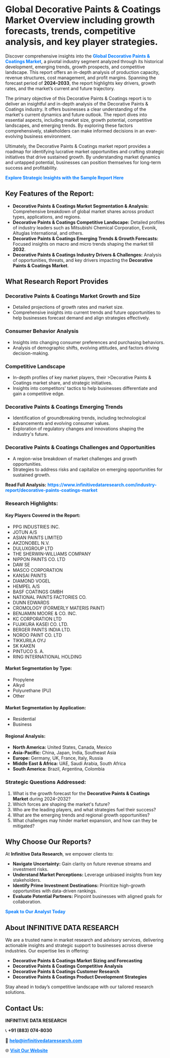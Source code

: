 <h1>Global Decorative Paints & Coatings Market Overview including growth forecasts, trends, competitive analysis, and key player strategies.</h1>
<p>
Discover comprehensive insights into the 
<a href="https://www.infinitivedataresearch.com/industry-report/decorative-paints-coatings-market" rel="dofollow" style="color: #007BFF; text-decoration: none;"><strong>Global Decorative Paints & Coatings Market</strong></a>, a pivotal industry segment analyzed through its historical development, emerging trends, growth prospects, and competitive landscape. This report offers an in-depth analysis of production capacity, revenue structures, cost management, and profit margins. Spanning the forecast period of <strong>2024–2033</strong>, the report highlights key drivers, growth rates, and the market’s current and future trajectory.
</p>
<p>
The primary objective of this Decorative Paints & Coatings report is to deliver an insightful and in-depth analysis of the Decorative Paints & Coatings industry. It offers businesses a clear understanding of the market's current dynamics and future outlook. The report dives into essential aspects, including market size, growth potential, competitive landscapes, and emerging trends. By exploring these factors comprehensively, stakeholders can make informed decisions in an ever-evolving business environment.
</p>
<p>
Ultimately, the Decorative Paints & Coatings market report provides a roadmap for identifying lucrative market opportunities and crafting strategic initiatives that drive sustained growth. By understanding market dynamics and untapped potential, businesses can position themselves for long-term success and profitability.
</p>
<p>
<a href="https://www.infinitivedataresearch.com/request-sample/reportId=106143" style="color: #007BFF; text-decoration: none;"><strong>Explore Strategic Insights with the Sample Report Here</strong></a>
</p>

<h2>Key Features of the Report:</h2>
<ul>
<li><strong>Decorative Paints & Coatings Market Segmentation & Analysis:</strong> Comprehensive breakdown of global market shares across product types, applications, and regions.</li>
<li><strong>Decorative Paints & Coatings Competitive Landscape:</strong> Detailed profiles of industry leaders such as Mitsubishi Chemical Corporation, Evonik, Altuglas International, and others.</li>
<li><strong>Decorative Paints & Coatings Emerging Trends & Growth Forecasts:</strong> Focused insights on macro and micro trends shaping the market till <strong>2032</strong>.</li>
<li><strong>Decorative Paints & Coatings Industry Drivers & Challenges:</strong> Analysis of opportunities, threats, and key drivers impacting the <strong>Decorative Paints & Coatings Market</strong>.</li>
</ul>

<h2>What Research Report Provides</h2>
<h3>Decorative Paints & Coatings Market Growth and Size</h3>
<ul>
<li>Detailed projections of growth rates and market size.</li>
<li>Comprehensive insights into current trends and future opportunities to help businesses forecast demand and align strategies effectively.</li>
</ul>

<h3>Consumer Behavior Analysis</h3>
<ul>
<li>Insights into changing consumer preferences and purchasing behaviors.</li>
<li>Analysis of demographic shifts, evolving attitudes, and factors driving decision-making.</li>
</ul>

<h3>Competitive Landscape</h3>
<ul>
<li>In-depth profiles of key market players, their >Decorative Paints & Coatings market share, and strategic initiatives.</li>
<li>Insights into competitors' tactics to help businesses differentiate and gain a competitive edge.</li>
</ul>

<h3>Decorative Paints & Coatings Emerging Trends</h3>
<ul>
<li>Identification of groundbreaking trends, including technological advancements and evolving consumer values.</li>
<li>Exploration of regulatory changes and innovations shaping the industry's future.</li>
</ul>

<h3>Decorative Paints & Coatings Challenges and Opportunities</h3>
<ul>
<li>A region-wise breakdown of market challenges and growth opportunities.</li>
<li>Strategies to address risks and capitalize on emerging opportunities for sustained growth.</li>
</ul>
<p><strong>Read Full Analysis:</strong> <a href="https://www.infinitivedataresearch.com/industry-report/decorative-paints-coatings-market" rel="dofollow" style="color: #007BFF; text-decoration: none;"><strong>https://www.infinitivedataresearch.com/industry-report/decorative-paints-coatings-market</strong></a></p>
<h3>Research Highlights:</h3>
<h4>Key Players Covered in the Report:</h4>
<ul><li>PPG INDUSTRIES INC.</li><li>JOTUN A/S</li><li>ASIAN PAINTS LIMITED</li><li>AKZONOBEL N.V.</li><li>DULUXGROUP LTD</li><li>THE SHERWIN-WILLIAMS COMPANY</li><li>NIPPON PAINTS CO. LTD</li><li>DAW SE</li><li>MASCO CORPORATION</li><li>KANSAI PAINTS</li><li>DIAMOND VOGEL</li><li>HEMPEL A/S</li><li>BASF COATINGS GMBH</li><li>NATIONAL PAINTS FACTORIES CO.</li><li>DUNN EDWARDS</li><li>CROMOLOGY (FORMERLY MATERIS PAINT)</li><li>BENJAMIN MOORE &amp; CO. INC.</li><li>KC CORPORATION LTD</li><li>FUJIKURA KASEI CO. LTD.</li><li>BERGER PAINTS INDIA LTD.</li><li>NOROO PAINT CO. LTD</li><li>TIKKURILA OYJ</li><li>SK KAKEN</li><li>PINTUCO S. A.</li><li>RING INTERNATIONAL HOLDING</li></ul>
<h4>Market Segmentation by Type:</h4>
<ul><li>Propylene</li><li>Alkyd</li><li>Polyurethane (PU)</li><li>Other</li></ul>
<h4>Market Segmentation by Application:</h4>
<ul><li>Residential</li><li>Business</li></ul>

<h4>Regional Analysis:</h4>
<ul>
<li><strong>North America:</strong> United States, Canada, Mexico</li>
<li><strong>Asia-Pacific:</strong> China, Japan, India, Southeast Asia</li>
<li><strong>Europe:</strong> Germany, UK, France, Italy, Russia</li>
<li><strong>Middle East & Africa:</strong> UAE, Saudi Arabia, South Africa</li>
<li><strong>South America:</strong> Brazil, Argentina, Colombia</li>
</ul>

<h3>Strategic Questions Addressed:</h3>
<ol>
<li>What is the growth forecast for the <strong>Decorative Paints & Coatings Market</strong> during 2024–2032?</li>
<li>Which forces are shaping the market's future?</li>
<li>Who are the leading players, and what strategies fuel their success?</li>
<li>What are the emerging trends and regional growth opportunities?</li>
<li>What challenges may hinder market expansion, and how can they be mitigated?</li>
</ol>

<h2>Why Choose Our Reports?</h2>
<p>At <strong>Infinitive Data Research</strong>, we empower clients to:</p>
<ul>
<li><strong>Navigate Uncertainty:</strong> Gain clarity on future revenue streams and investment risks.</li>
<li><strong>Understand Market Perceptions:</strong> Leverage unbiased insights from key stakeholders.</li>
<li><strong>Identify Prime Investment Destinations:</strong> Prioritize high-growth opportunities with data-driven rankings.</li>
<li><strong>Evaluate Potential Partners:</strong> Pinpoint businesses with aligned goals for collaboration.</li>
</ul>
<p><a href="https://www.infinitivedataresearch.com/industry-report/decorative-paints-coatings-market" rel="dofollow" style="color: #007BFF; text-decoration: none;"><strong>Speak to Our Analyst Today</strong></a></p>

<h2>About INFINITIVE DATA RESEARCH</h2>
<p>We are a trusted name in market research and advisory services, delivering actionable insights and strategic support to businesses across diverse industries. Our expertise lies in offering:</p>
<ul>
<li><strong>Decorative Paints & Coatings Market Sizing and Forecasting</strong></li>
<li><strong>Decorative Paints & Coatings Competitive Analysis</strong></li>
<li><strong>Decorative Paints & Coatings Customer Research</strong></li>
<li><strong>Decorative Paints & Coatings Product Development Strategies</strong></li>
</ul>
<p>Stay ahead in today’s competitive landscape with our tailored research solutions.</p>

<h2>Contact Us:</h2>
<p><strong>INFINITIVE DATA RESEARCH</strong></p>
<p>📞 <strong>+91 (883) 074-8030</strong></p>
<p>📧 <strong><a href="mailto:help@infinitivedataresearch.com" style="color: #007BFF;">help@infinitivedataresearch.com</a></strong></p>
<p>🌐 <strong><a href="https://www.infinitivedataresearch.com" rel="dofollow" style="color: #007BFF;">Visit Our Website</a></strong></p>